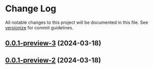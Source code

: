 # Change Log

All notable changes to this project will be documented in this file. See [versionize](https://github.com/versionize/versionize) for commit guidelines.


<a name="0.0.1-preview-3"></a>
## [0.0.1-preview-3](https://www.github.com/aheintz/hzcache/releases/tag/v0.0.1-preview-3) (2024-03-18)

<a name="0.0.1-preview-2"></a>
## [0.0.1-preview-2](https://www.github.com/aheintz/hzcache/releases/tag/v0.0.1-preview-2) (2024-03-18)

